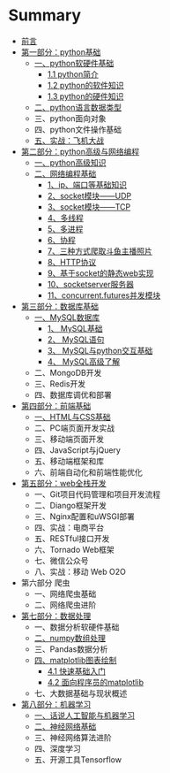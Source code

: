 # Summary

* [前言](README.md)
* [第一部分：python基础](python基础.md)
  * [一、python软硬件基础](python基础/前言.md)
    * [1.1 python简介](python基础/python软硬件基础/python简介.md)
    * [1.2 python的软件知识](python基础/python软硬件基础/python的软件知识.md)
    * [1.3 python的硬件知识](python基础/python软硬件基础/python的硬件知识.md)
  * [二、python语言数据类型](python基础/python语言数据类型.md)
  * 三、python面向对象
  * 四、python文件操作基础
  * [五、实战：飞机大战](python基础/飞机大战实战.md)
* [第二部分：python高级与网络编程](python高级与网络编程.md)
  * [一、python高级知识](python高级与网络编程/python高级知识.md)
  * [二、网络编程基础](python高级与网络编程/网络编程基础.md)
    * [1、ip、端口等基础知识](python高级与网络编程/网络编程基础/1ip端口等基础知识.md)
    * [2、socket模块——UDP](python高级与网络编程/网络编程基础/2socket-udp.md)
    * [3、socket模块——TCP](python高级与网络编程/网络编程基础/3socket-tcp.md)
    * [4、多线程](python高级与网络编程/网络编程基础/4多线程.md)
    * [5、多进程](python高级与网络编程/网络编程基础/5多进程.md)
    * [6、协程](python高级与网络编程/网络编程基础/6协程.md)
    * [7、三种方式爬取斗鱼主播照片](python高级与网络编程/网络编程基础/7三种方式爬取斗鱼主播照片.md)
    * [8、HTTP协议](python高级与网络编程/网络编程基础/8HTTP协议.md)
    * [9、基于socket的静态web实现](python高级与网络编程/网络编程基础/9静态web实现.md)
    * [10、socketserver服务器](python高级与网络编程/网络编程基础/10socketserver.md)
    * [11、concurrent.futures并发模块](python高级与网络编程/网络编程基础/11concurrentfutures.md)
* [第三部分：数据库基础](数据库操作.md)
  * [一、MySQL数据库](数据库操作/mysql前言.md)
    * [1、 MySQL基础](数据库操作/mysql/mysql基础.md)
    * [2、 MySQL语句](数据库操作/mysql/mysql语句.md)
    * [3、 MySQL与python交互基础](数据库操作/mysql/MySQL与python交互基础.md)
    * [4、 MySQL高级了解](数据库操作/mysql/MySQL高级了解.md)
  * 二、MongoDB开发
  * 三、Redis开发
  * 四、数据库调优和部署
* [第四部分：前端基础](前端基础.md)
  * [一、HTML与CSS基础](./前端基础/html_css基础/html基础.md)
  * 二、PC端页面开发实战
  * 三、移动端页面开发
  * 四、JavaScript与jQuery
  * 五、移动端框架和库
  * 六、前端自动化和前端性能优化
* [第五部分：web全栈开发](web全栈开发.md)
  * 一、Git项目代码管理和项目开发流程
  * 二、Diango框架开发
  * 三、Nginx配置和uWSGI部署
  * 四、实战：电商平台
  * 五、RESTful接口开发
  * 六、Tornado Web框架
  * 七、微信公众号
  * 八、实战：移动 Web O2O
* 第六部分 爬虫
  * 一、网络爬虫基础
  * 二、网络爬虫进阶
* [第七部分：数据处理](数据处理.md)
  * 一、数据分析软硬件基础
  * [二、numpy数组处理](数据处理/numpy数组处理.md)
  * 三、Pandas数据分析
  * [四、matplotlib图表绘制](数据处理/matplotlib前言.md)
    * [4.1 快速基础入门](数据处理/matplotlib/快速基础入门.md)
    * [4.2 面向程序员的matplotlib](数据处理/matplotlib/面向程序员的matplotlib.md)
  * 七、大数据基础与现状概述
* [第八部分：机器学习](机器学习.md)
  * [一、话说人工智能与机器学习](机器学习/话说人工智能与机器学习.md)
  * [二、神经网络基础](机器学习/神经网络基础.md)
  * 三、神经网络算法进阶
  * 四、深度学习
  * 五、开源工具Tensorflow



